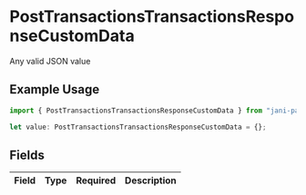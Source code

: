 # PostTransactionsTransactionsResponseCustomData

Any valid JSON value

## Example Usage

```typescript
import { PostTransactionsTransactionsResponseCustomData } from "jani-payments/models/operations";

let value: PostTransactionsTransactionsResponseCustomData = {};
```

## Fields

| Field       | Type        | Required    | Description |
| ----------- | ----------- | ----------- | ----------- |